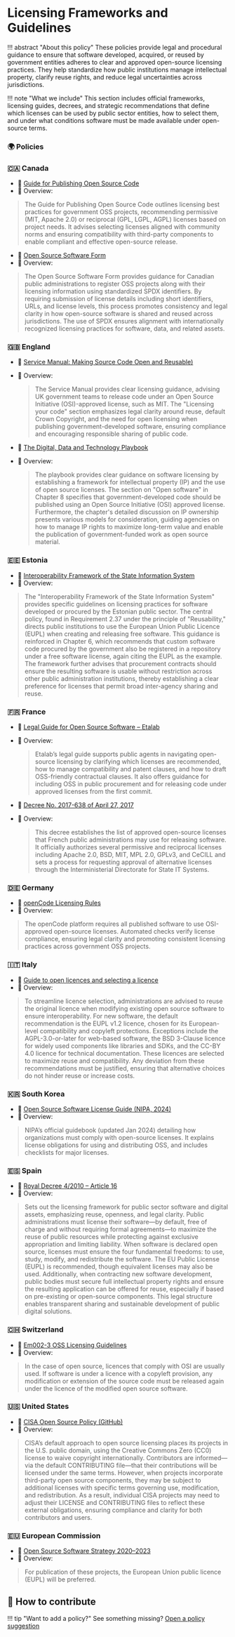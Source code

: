 # Licensing Frameworks and Guidelines

!!! abstract "About this policy"
      These policies provide legal and procedural guidance to ensure that software developed, acquired, or reused by government entities adheres to clear and approved open-source licensing practices. They help standardize how public institutions manage intellectual property, clarify reuse rights, and reduce legal uncertainties across jurisdictions.
  
!!! note "What we include"
      This section includes official frameworks, licensing guides, decrees, and strategic recommendations that define which licenses can be used by public sector entities, how to select them, and under what conditions software must be made available under open-source terms.

      
### 🌍  Policies

### 🇨🇦 Canada

* 🔗 [Guide for Publishing Open Source Code](https://www.canada.ca/en/government/system/digital-government/digital-government-innovations/open-source-software/guide-for-publishing-open-source-code.html)
* 📄 Overview:
> The Guide for Publishing Open Source Code outlines licensing best practices for government OSS projects, recommending permissive (MIT, Apache 2.0) or reciprocal (GPL, LGPL, AGPL) licenses based on project needs. It advises selecting licenses aligned with community norms and ensuring compatibility with third-party components to enable compliant and effective open-source release.

* 🔗 [Open Source Software Form](https://code.open.canada.ca/en/open-source-software-form.html)
* 📄 Overview:
> The Open Source Software Form provides guidance for Canadian public administrations to register OSS projects along with their licensing information using standardized SPDX identifiers. By requiring submission of license details including short identifiers, URLs, and license levels, this process promotes consistency and legal clarity in how open-source software is shared and reused across jurisdictions. The use of SPDX ensures alignment with internationally recognized licensing practices for software, data, and related assets.

### 🇬🇧 England

* 🔗 [Service Manual: Making Source Code Open and Reusable)](https://www.gov.uk/service-manual/technology/making-source-code-open-and-reusabley)
* 📄 Overview:
  > The Service Manual provides clear licensing guidance, advising UK government teams to release code under an Open Source Initiative (OSI)-approved license, such as MIT. The "Licensing your code" section emphasizes legal clarity around reuse, default Crown Copyright, and the need for open licensing when publishing government-developed software, ensuring compliance and encouraging responsible sharing of public code.

* 🔗 [The Digital, Data and Technology Playbook](https://www.gov.uk/government/publications/the-digital-data-and-technology-playbook/the-digital-data-and-technology-playbook)
* 📄 Overview:
  > The playbook provides clear guidance on software licensing by establishing a framework for intellectual property (IP) and the use of open source licenses. The section on "Open software" in Chapter 8 specifies that government-developed code should be published using an Open Source Initiative (OSI) approved license. Furthermore, the chapter's detailed discussion on IP ownership presents various models for consideration, guiding agencies on how to manage IP rights to maximize long-term value and enable the publication of government-funded work as open source material.

### 🇪🇪 Estonia

* 🔗 [Interoperability Framework of the State Information System](https://www.stat.ee/sites/default/files/2022-11/Estonian%20IT%20Interoperability%20Framework%20-%20Abridgement%20of%20Version%203.0.pdf)
* 📄 Overview:
> The "Interoperability Framework of the State Information System" provides specific guidelines on licensing practices for software developed or procured by the Estonian public sector. The central policy, found in Requirement 2.37 under the principle of "Reusability," directs public institutions to use the European Union Public Licence (EUPL) when creating and releasing free software. This guidance is reinforced in Chapter 6, which recommends that custom software code procured by the government also be registered in a repository under a free software license, again citing the EUPL as the example. The framework further advises that procurement contracts should ensure the resulting software is usable without restriction across other public administration institutions, thereby establishing a clear preference for licenses that permit broad inter-agency sharing and reuse.

### 🇫🇷 France

* 🔗 [Legal Guide for Open Source Software – Etalab](https://www.etalab.gouv.fr/accompagnement-logiciels-libres/)
* 📄 Overview:
  > Etalab’s legal guide supports public agents in navigating open-source licensing by clarifying which licenses are recommended, how to manage compatibility and patent clauses, and how to draft OSS-friendly contractual clauses. It also offers guidance for including OSS in public procurement and for releasing code under approved licenses from the first commit.

* 🔗 [Decree No. 2017-638 of April 27, 2017](https://www.legifrance.gouv.fr/jorf/article_jo/JORFARTI000034502563)
* 📄 Overview:
  > This decree establishes the list of approved open-source licenses that French public administrations may use for releasing software. It officially authorizes several permissive and reciprocal licenses including Apache 2.0, BSD, MIT, MPL 2.0, GPLv3, and CeCILL and sets a process for requesting approval of alternative licenses through the Interministerial Directorate for State IT Systems.


### 🇩🇪 Germany

* 🔗 [openCode Licensing Rules](https://opencode.de/en/about-opencode)
* 📄 Overview:
> The openCode platform requires all published software to use OSI-approved open-source licenses. Automated checks verify license compliance, ensuring legal clarity and promoting consistent licensing practices across government OSS projects.

### 🇮🇹 Italy

* 🔗 [Guide to open licences and selecting a licence](https://docs.italia.it/italia/developers-italia/gl-acquisition-and-reuse-software-for-pa-docs/en/stabile/software-reuse/open-licences-and-selecting-a-licence.html#choosing-a-licence)
* 📄 Overview:
> To streamline licence selection, administrations are advised to reuse the original licence when modifying existing open source software to ensure interoperability. For new software, the default recommendation is the EUPL v1.2 licence, chosen for its European-level compatibility and copyleft protections. Exceptions include the AGPL-3.0-or-later for web-based software, the BSD 3-Clause licence for widely used components like libraries and SDKs, and the CC-BY 4.0 licence for technical documentation. These licences are selected to maximize reuse and compatibility. Any deviation from these recommendations must be justified, ensuring that alternative choices do not hinder reuse or increase costs.



### 🇰🇷 South Korea

* 🔗 [Open Source Software License Guide (NIPA, 2024)](https://www.oss.kr/oss_guide/show/9a73fa3c-c233-4e8b-8527-7d57ed7218f7#:~:text=,%EA%B0%9C%EB%B0%9C%EA%B3%BC%20%EC%B6%9C%EC%8B%9C%EA%B0%80%20%EC%A6%9D%EA%B0%80%ED%95%A8%EC%97%90%20%EB%94%B0%EB%9D%BC%20%EC%98%A4%ED%94%88%EC%86%8C%EC%8A%A4SW)
* 📄 Overview:
> NIPA’s official guidebook (updated Jan 2024) detailing how organizations must comply with open-source licenses. It explains license obligations for using and distributing OSS, and includes checklists for major licenses.

### 🇪🇸 Spain

* 🔗 [Royal Decree 4/2010 – Article 16](https://www.boe.es/buscar/act.php?id=BOE-A-2010-1331)
* 📄 Overview:
> Sets out the licensing framework for public sector software and digital assets, emphasizing reuse, openness, and legal clarity. Public administrations must license their software—by default, free of charge and without requiring formal agreements—to maximize the reuse of public resources while protecting against exclusive appropriation and limiting liability.
> When software is declared open source, licenses must ensure the four fundamental freedoms: to use, study, modify, and redistribute the software. The EU Public License (EUPL) is recommended, though equivalent licenses may also be used. Additionally, when contracting new software development, public bodies must secure full intellectual property rights and ensure the resulting application can be offered for reuse, especially if based on pre-existing or open-source components. This legal structure enables transparent sharing and sustainable development of public digital solutions.

### 🇨🇭 Switzerland

* 🔗 [Em002-3 OSS Licensing Guidelines](https://www.bk.admin.ch/bk/en/home/digitale-transformation-ikt-lenkung/bundesarchitektur/open_source_software/hilfsmittel_oss.html)
* 📄 Overview:
> In the case of open source, licences that comply with OSI are usually used. If software is under a licence with a copyleft provision, any modification or extension of the source code must be released again under the licence of the modified open source software.

### 🇺🇸 United States

* 🔗 [CISA Open Source Policy (GitHub)](https://github.com/cisagov/development-guide/blob/develop/open-source-policy/policy.md)
* 📄 Overview:
> CISA’s default approach to open source licensing places its projects in the U.S. public domain, using the Creative Commons Zero (CC0) license to waive copyright internationally. Contributors are informed—via the default CONTRIBUTING file—that their contributions will be licensed under the same terms. However, when projects incorporate third-party open source components, they may be subject to additional licenses with specific terms governing use, modification, and redistribution. As a result, individual CISA projects may need to adjust their LICENSE and CONTRIBUTING files to reflect these external obligations, ensuring compliance and clarity for both contributors and users.

### 🇪🇺 European Commission

* 🔗 [Open Source Software Strategy 2020–2023](https://commission.europa.eu/document/download/97e59978-42c0-4b4a-9406-8f1a86837530_en?filename=en_ec_open_source_strategy_2020-2023.pdf)
* 📄 Overview:
> For publication of these projects, the European Union public licence (EUPL) will be preferred.


## 🤝 How to contribute
  
!!! tip "Want to add a policy?"
      See something missing? [Open a policy suggestion](https://github.com/EL-BID/OSS_policies/issues/new?template=policy-suggestion.yml)